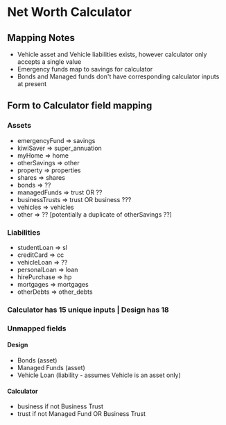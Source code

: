 # Net Worth Calculator

## Mapping Notes

- Vehicle asset and Vehicle liabilities exists, however calculator only accepts a single value
- Emergency funds map to savings for calculator
- Bonds and Managed funds don't have corresponding calculator inputs at present

## Form to Calculator field mapping

### Assets

- emergencyFund => savings
- kiwiSaver => super_annuation
- myHome => home
- otherSavings => other
- property  => properties
- shares => shares
- bonds => ??
- managedFunds => trust OR ??
- businessTrusts => trust OR business ???
- vehicles => vehicles
- other => ?? [potentially a duplicate of otherSavings ??]

### Liabilities

- studentLoan => sl
- creditCard => cc
- vehicleLoan => ??
- personalLoan => loan
- hirePurchase => hp
- mortgages => mortgages
- otherDebts => other_debts

### Calculator has 15 unique inputs | Design has 18

### Unmapped fields

#### Design
- Bonds (asset)
- Managed Funds (asset)
- Vehicle Loan (liability - assumes Vehicle is an asset only)

#### Calculator
- business if not Business Trust
- trust if not Managed Fund OR Business Trust
  
